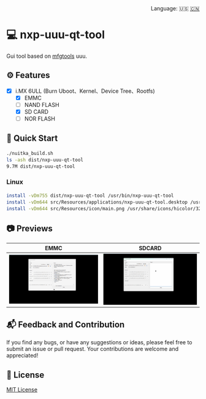 <div align="right">
  Language:
  🇺🇸
  <a title="Chinese" href="/README_CN.md">🇨🇳</a>
</div>

# :computer: nxp-uuu-qt-tool

Gui tool based on [mfgtools](https://github.com/nxp-imx/mfgtools) uuu.

## :gear: Features

- [x] i.MX 6ULL (Burn Uboot、Kernel、Device Tree、Rootfs)
  - [x] EMMC
  - [ ] NAND FLASH
  - [x] SD CARD
  - [ ] NOR FLASH

## :rocket: Quick Start

```bash
./nuitka_build.sh
ls -ash dist/nxp-uuu-qt-tool
9.7M dist/nxp-uuu-qt-tool
```

### Linux

```bash
install -vDm755 dist/nxp-uuu-qt-tool /usr/bin/nxp-uuu-qt-tool
install -vDm644 src/Resources/applications/nxp-uuu-qt-tool.desktop /usr/share/applications/nxp-uuu-qt-tool.desktop
install -vDm644 src/Resources/icon/main.png /usr/share/icons/hicolor/32x32/apps/nxp-uuu-qt-tool.png
```

## :camera: Previews

| EMMC                       | SDCARD                       |
| -------------------------- | ---------------------------- |
| ![](/docs/images/emmc.gif) | ![](/docs/images/sdcard.gif) |

## :mailbox_with_mail: Feedback and Contribution

If you find any bugs, or have any suggestions or ideas, please feel free to submit an issue or pull request. Your contributions are welcome and appreciated!

## :page_facing_up: License

[MIT License](https://github.com/nixgnauhcuy/nxp-uuu-qt-tool/blob/main/LICENSE)
